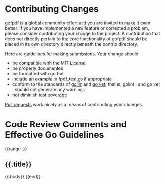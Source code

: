 <!-- use this template to generate the contributor docs with the following command: `$ lingo run docs --template CONTRIBUTING_TEMPLATE.md  --output CONTRIBUTING.md` -->
# Contributing Changes

gofpdf is a global community effort and you are invited to make it even better. If you have implemented a new feature or corrected a problem, please consider contributing your change to the project. A contribution that does not directly pertain to the core functionality of gofpdf should be placed in its own directory directly beneath the contrib directory.

Here are guidelines for making submissions. Your change should

* be compatible with the MIT License
* be properly documented
* be formatted with go fmt
* include an example in [fpdf_test.go](https://github.com/jung-kurt/gofpdf/blob/master/fpdf_test.go) if appropriate
* conform to the standards of [golint](https://github.com/golang/lint) and [go vet](https://godoc.org/golang.org/x/tools/cmd/vet), that is, golint . and go vet . should not generate any warnings
* not diminish [test coverage](https://blog.golang.org/cover)

[Pull requests](https://help.github.com/articles/using-pull-requests) work nicely as a means of contributing your changes.

# Code Review Comments and Effective Go Guidelines

{{range .}}
## {{.title}}
{{.body}}
{{end}}